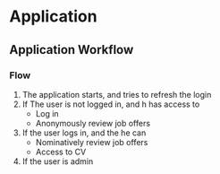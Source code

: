 Application 
===========
Application Workflow
--------------------

### Flow
1. The application starts, and tries to refresh the login 
2. If The user is not logged in, and h has access to 
    * Log in
    * Anonymously review job offers
3. If the user logs in, and the he can
    * Nominatively review job offers
    * Access to CV 
4. If the user is admin


    
